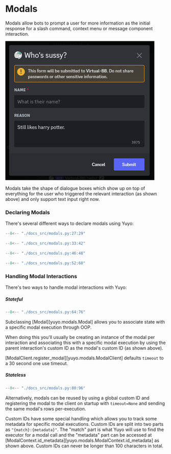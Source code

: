 # Modals

Modals allow bots to prompt a user for more information as the initial response
for a slash command, context menu or message component interaction.

![modal example](./images/modal_example.png)

Modals take the shape of dialogue boxes which show up on top of everything for
the user who triggered the relevant interaction (as shown above) and only
support text input right now.

### Declaring Modals

There's several different ways to declare modals using Yuyo:

```py
--8<-- "./docs_src/modals.py:27:29"
```

```py
--8<-- "./docs_src/modals.py:33:42"
```

```py
--8<-- "./docs_src/modals.py:46:48"
```

```py
--8<-- "./docs_src/modals.py:52:60"
```

### Handling Modal Interactions

There's two ways to handle modal interactions with Yuyo:

##### Stateful

```py
--8<-- "./docs_src/modals.py:64:76"
```

Subclassing [Modal][yuyo.modals.Modal] allows you to associate state with a
specific modal execution through OOP.

When doing this you'll usually be creating an instance of the modal per
interaction and associating this with a specific modal execution by using
the parent interaction's custom ID as the modal's custom ID (as shown above).

[ModalClient.register_modal][yuyo.modals.ModalClient] defaults `timeout` to a 30
second one use timeout.

##### Stateless

```py
--8<-- "./docs_src/modals.py:80:96"
```

Alternatively, modals can be reused by using a global custom ID and registering the
modal to the client on startup with `timeout=None` and sending the same modal's
rows per-execution.

Custom IDs have some special handling which allows you to track some metadata
for specific modal executions. Custom IDs are split into two parts as
`"{match}:{metadata}"`. The "match" part is what Yuyo will use to find the executor
for a modal call and the "metadata" part can be accessed at
[ModalContext.id_metadata][yuyo.modals.ModalContext.id_metadata] as shown above.
Custom IDs can never be longer than 100 characters in total.
